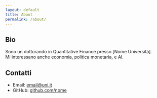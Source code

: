 ```yaml
---
layout: default
title: About
permalink: /about/
---
```


## Bio

Sono un dottorando in Quantitative Finance presso [Nome Università].  
Mi interessano anche economia, politica monetaria, e AI.

## Contatti

- Email: [email@uni.it](mailto:email@uni.it)
- GitHub: [github.com/nome](https://github.com/nome)
